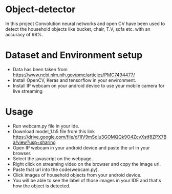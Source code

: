 # Object-detector
In this project Convolution neural networks and open CV have been used to detect the household objects like bucket, chair, T.V, sofa etc. with an accuracy of 98%.

# Dataset and Environment setup

- Data has been taken from https://www.ncbi.nlm.nih.gov/pmc/articles/PMC7494477/
- Install OpenCV, Keras and tensorflow in your environment.
- Install IP webcam on your android device to use your mobile camera for live streaming
# Usage
- Run webcam.py file in your ide.
- Download model_1.h5 file from this link https://drive.google.com/file/d/1IV9mSdlu3GOMQQk9O4ZcvXstf8ZPX7Ba/view?usp=sharing
- Open IP webcam in your android device and paste the url in your browser.
- Select the javascript on the webpage.
- Right click on streaming video on the browser and copy the image url.
- Paste that url into the code(webcam.py).
- Click images of household objects from your android device.
- You will be able to see the label of those images in your IDE and that's how the object is detected.
